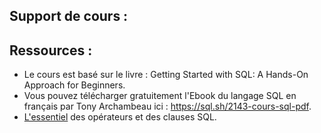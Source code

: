 ## Support de cours :


## Ressources :
* Le cours est basé  sur le livre : Getting Started with SQL: A Hands-On Approach for Beginners.
* Vous pouvez télécharger gratuitement l'Ebook du langage SQL en français par Tony Archambeau ici : https://sql.sh/2143-cours-sql-pdf.
* [L'essentiel](https://github.com/doudi0101/SQL_databases/blob/main/course_material_and_ressources/complement_SQL.pdf)  des opérateurs et des clauses SQL.

